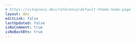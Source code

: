 ```yaml
---
# https://vitepress.dev/reference/default-theme-home-page
layout: doc
editLink: false
lastUpdated: false
isNoComment: true
isNoBackBtn: true
---
```


<!-- 之所以将代码写在 md 里面，而非单独封装为 Vue 组件，因为 aside 不会动态刷新，参考 https://github.com/vuejs/vitepress/issues/2686 -->
<template v-for="[year, postGroup] in postGroups" :key="year">
  <h2 :id="year" class="post-title">
    <a
      class="header-anchor"
      :href="`#${year}`"
      :aria-label="`Permalink to &quot;${year}&quot;`"
      >​</a
    >
    <div class="post-year hollow-text">{{ year }}</div>
  </h2>
  <div class="post-container" v-for="post in postGroup" :key="post.url">
    <a :href="post.url">{{ post.title }}</a>
    <span class="post-date">
      {{ post.date.monthDay }}
    </span>
  </div> 
</template>


<script lang="ts" setup>
import { ref, computed } from "vue";
// 非 Vue 组件需要手动引入
import {
MessagePlugin,
PaginationProps,
Pagination as TPagination,
Tag as TTag,
} from "tdesign-vue-next";
import { TimeIcon } from "tdesign-icons-vue-next";

import { data as posts } from "./.vitepress/theme/posts.data.mts";

const isMobile = () => {
    if (inBrowser) {
        return /Android|webOS|iPhone|iPad|iPod|BlackBerry|IEMobile|Opera Mini/i.test(navigator.userAgent);
    }
    return false;
};

const postGroups = computed(() => {
const groups = new Map<string, typeof posts>();
posts.forEach((post) => {
const year = post.date.year;
if (!groups.has(year)) {
groups.set(year, []);
}
groups.get(year)?.push(post);
});
return groups;
});
</script>


<style lang="scss" scoped>

.mr-2 {
	margin-right: 2px;
}

.post-title {
	margin-bottom: 6px;
	border-top: 0px;
	position: relative;
	top: 0;
	left: 0;

	.post-year {
		position: absolute;
		top: -6px;
		left: -10px;

		z-index: -1;
		opacity: .12;
		font-size: 86px;
		font-weight: 900;
	}
}

.post-container {
  display: flex;
  justify-content: space-between;
  margin: 12px 0;

  .post-date {
    opacity: .6;
  }
}

.hollow-text {
  
  /* 设置文本颜色为透明 */
  color: var(--vp-c-bg);
  
	-webkit-text-stroke: 1px var(--vp-c-text-1);
}
</style>